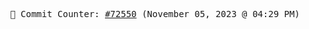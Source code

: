 <p align="center">
    <samp>
        📮 Commit Counter: <a href="https://github.com/Javascript-void0/Javascript-void0/commits/main">#72550</a> (November 05, 2023 @ 04:29 PM)
    </samp>
</p>